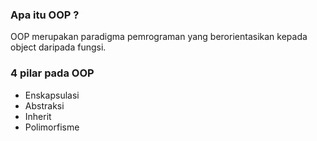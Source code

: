 ### Apa itu OOP ?

OOP merupakan paradigma pemrograman yang berorientasikan kepada object daripada fungsi.

### 4 pilar pada OOP

- Enskapsulasi
- Abstraksi
- Inherit
- Polimorfisme

